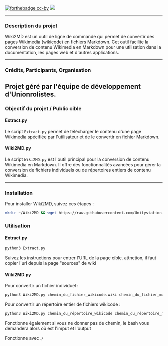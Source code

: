 [![forthebadge cc-by](https://licensebuttons.net/l/by-nc-sa/4.0/88x31.png)](https://creativecommons.org/licenses/by/4.0) [![](https://img.shields.io/badge/Discord-7289DA?style=for-the-badge&logo=discord&logoColor=white)](https://discord.gg/tyJX8dx)


---

### Description du projet
Wiki2MD est un outil de ligne de commande qui permet de convertir des pages Wikimedia (wikicode) en fichiers Markdown. 
Cet outil facilite la conversion de contenu Wikimedia en Markdown pour une utilisation dans la documentation, les pages web et d'autres applications.

---

### Crédits, Participants, Organisation
Projet géré par l'équipe de développement d'Unionrolistes.
---

### Objectif du projet / Public cible
#### Extract.py
Le script `Extract.py` permet de télécharger le contenu d'une page Wikimedia spécifiée par l'utilisateur et de le convertir en fichier Markdown.

#### Wiki2MD.py
Le script `Wiki2MD.py` est l'outil principal pour la conversion de contenu Wikimedia en Markdown. Il offre des fonctionnalités avancées pour gérer la conversion de fichiers individuels ou de répertoires entiers de contenu Wikimedia.

---

### Installation
Pour installer Wiki2MD, suivez ces étapes :

```bash
mkdir ~/Wiki2MD && wget https://raw.githubusercontent.com/Unitystation-fork/Unitystation-Others/main/Wikimedia-to-Markdown/Extract.py -O ~/Wiki2MD/Extract.py && wget https://raw.githubusercontent.com/Unitystation-fork/Unitystation-Others/main/Wikimedia-to-Markdown/Wiki2MD.py -O ~/Wiki2MD/Wiki2MD.py
```

### Utilisation
#### Extract.py

```bash
python3 Extract.py
```

Suivez les instructions pour entrer l'URL de la page cible.
attnetion, il faut copier l'url depuis la page "sources" de wiki

#### Wiki2MD.py

Pour convertir un fichier individuel :

```bash
python3 Wiki2MD.py chemin_du_fichier_wikicode.wiki chemin_du_fichier_markdown.md
```

Pour convertir un répertoire entier de fichiers wikicode :
```bash
python3 Wiki2MD.py chemin_du_répertoire_wikicode chemin_du_répertoire_markdown
```
Fonctionne également si vous ne donner pas de chemin, le bash vous demandera alors où est l'imput et l'output

Fonctionne avec`./` 


